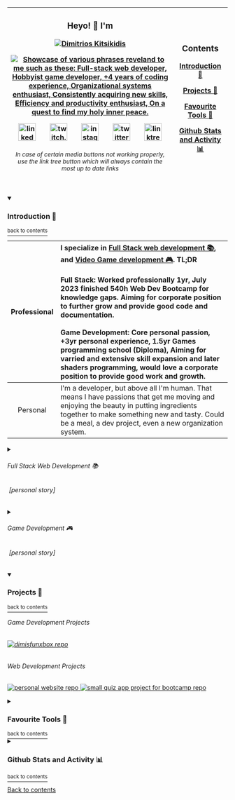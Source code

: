 | <h3 align="center">Heyo! :wave: I'm</h3><p align="center"><a href="https://github.com/dimitriosxmi"><img src="https://readme-typing-svg.demolab.com?font=Fira+Code&size=28&duration=0.1&pause=60000&color=E66780&center=true&vCenter=true&repeat=false&width=600&height=30&lines=Dimitrios+Kitsikidis" alt="Dimitrios Kitsikidis" /></p><p align="center"><!--Font Size: 20, Duration: 4500, Pause 1000, Width X Height: 600 X 25, Horizontally Centered: true, Vertically Centered: true Full-stack web developer, Hobbyist game developer, +4 years of coding experience, Organizational systems enthusiast, Consistently acquiring new skills, Efficiency and productivity enthusiast, On a quest to find my holy inner peace.--><img src="https://readme-typing-svg.demolab.com?font=Fira+Code&size=20&duration=4500&pause=1000&color=E66780&center=true&vCenter=true&width=600&height=25&lines=Full-stack+web+developer;Hobbyist+game+developer;%2B4+years+of+coding+experience;Organizational+systems+enthusiast;Consistently+acquiring+new+skills;Efficiency+and+productivity+enthusiast;On+a+quest+to+find+my+holy+inner+peace." alt="Showcase of various phrases reveland to me such as these: Full-stack web developer, Hobbyist game developer, +4 years of coding experience, Organizational systems enthusiast, Consistently acquiring new skills, Efficiency and productivity enthusiast, On a quest to find my holy inner peace." /></p><p align="center"><a href="https://www.linkedin.com/in/dimitrios-kitsikidis-450832182/"><img alt="linked in logo" src="https://user-images.githubusercontent.com/31593501/236114973-a6002e92-f115-4b33-8091-1c6a250aeb0e.svg" height="40px" padding-left="10px"/></a>&emsp;&emsp;<a href="https://www.twitch.tv/dimitriosxmi"><img alt="twitch.tv logo" src="https://user-images.githubusercontent.com/31593501/236114976-ae36af1b-5ed0-4e0e-888c-fae39d9c7087.svg" height="40px"/></a>&emsp;&emsp;<a href="https://www.instagram.com/dimitriosxmi/"><img alt="instagram logo" src="https://user-images.githubusercontent.com/31593501/236114971-0d3fc75d-b0ac-4339-9b41-7bbbac0bc5a6.svg" height="40px"/></a>&emsp;&emsp;<a href="https://twitter.com/dimitriosxmi"><img alt="twitter logo" src="https://user-images.githubusercontent.com/31593501/236114970-9f722634-96fc-422e-90d5-c27bb4ef10bd.svg" height="40px"/></a>&emsp;&emsp;<a href="https://linktr.ee/dimitriosxmi"><img alt="linktree logo" src="https://user-images.githubusercontent.com/31593501/236114974-28336211-49ae-4f8b-a129-d1f54eadeca5.svg" height="40px"/></a></p><sup><h6 align="center">In case of certain media buttons not working properly, use the link tree button which will always contain the most up to date links</h6></sup> | <h3>Contents</h3><p><a href="#------introduction-----">Introduction 👋</a></p><p><a href="#------projects-----">Projects 🍰</a></p><p><a href="#------favourite-tools-----">Favourite Tools 🔧</a></p><p><a href="#------github-stats-and-activity-----">Github Stats and Activity 📊</a></p> |
| :---: | :---: |

<!--<h2 align="center">
  Heyo! :wave: I'm
</h2>

<p align="center">
  <a href="https://github.com/dimitriosxmi"><img src="https://readme-typing-svg.demolab.com?font=Fira+Code&size=28&duration=0.1&pause=60000&color=E66780&center=true&vCenter=true&repeat=false&width=1000&height=30&lines=Dimitrios+Kitsikidis" alt="Dimitrios Kitsikidis" />
</p>

<p align="center">-->
  <!--Font Size: 20, Duration: 4500, Pause 1000, Width X Height: 1000 X 25, Horizontally Centered: true, Vertically Centered: true
  Full-stack web developer, Hobbyist game developer, +4 years of coding experience, Organizational systems enthusiast,
  Consistently acquiring new skills, Efficiency and productivity enthusiast, On a quest to find my holy inner peace.-->
  
  <!--<img src="https://readme-typing-svg.demolab.com?font=Fira+Code&size=20&duration=4500&pause=1000&color=E66780&center=true&vCenter=true&width=1000&height=25&lines=Full-stack+web+developer;Hobbyist+game+developer;%2B4+years+of+coding+experience;Organizational+systems+enthusiast;Consistently+acquiring+new+skills;Efficiency+and+productivity+enthusiast;On+a+quest+to+find+my+holy+inner+peace." alt="Showcase of various phrases reveland to me such as these: Full-stack web developer, Hobbyist game developer, +4 years of coding experience, Organizational systems enthusiast, Consistently acquiring new skills, Efficiency and productivity enthusiast, On a quest to find my holy inner peace." />
</p>

<p align="center">
  <a href="https://www.linkedin.com/in/dimitrios-kitsikidis-450832182/">
    <img alt="linked in logo" src="https://user-images.githubusercontent.com/31593501/236114973-a6002e92-f115-4b33-8091-1c6a250aeb0e.svg" height="40px" padding-left="10px"/>
  </a>
  &emsp;&emsp;
  <a href="https://www.twitch.tv/dimitrios_xmi">
    <img alt="twitch.tv logo" src="https://user-images.githubusercontent.com/31593501/236114976-ae36af1b-5ed0-4e0e-888c-fae39d9c7087.svg" height="40px"/>
  </a>
  &emsp;&emsp;
  <a href="https://www.instagram.com/dimitriosxmi/">
    <img alt="instagram logo" src="https://user-images.githubusercontent.com/31593501/236114971-0d3fc75d-b0ac-4339-9b41-7bbbac0bc5a6.svg" height="40px"/>
  </a>
  &emsp;&emsp;
  <a href="https://twitter.com/dimitriosxmi">
    <img alt="twitter logo" src="https://user-images.githubusercontent.com/31593501/236114970-9f722634-96fc-422e-90d5-c27bb4ef10bd.svg" height="40px"/>
  </a>
  &emsp;&emsp;
  <a href="https://linktr.ee/dimitriosxmi">
    <img alt="linktree logo" src="https://user-images.githubusercontent.com/31593501/236114974-28336211-49ae-4f8b-a129-d1f54eadeca5.svg" height="40px"/>
  </a>
</p>
<h6 align="center">
  In case of certain media buttons not working properly, use the link tree button which will always contain the most up to date links
</h6>

### Contents:
  - [Introduction 👋](#introduction--back-to-contents)
  - [Projects 🍰](#projects-)
  - [Favourite Tools 🔧](#favourite-tools--back-to-contents)
  - [Github Stats and Activity 📊](#github-stats-and-activity--back-to-contents)-->
  
<details open>
  <summary>
    <h3>
      Introduction 👋
    </h3>
    <a href="#contents">
      <sup>
        back to contents
      </sup>
    </a>
  </summary>
  
  | Professional | I specialize in [Full Stack web development 📚](#--------full-stack-web-development-------), and [Video Game development 🎮](#--------game-development-------). TL;DR <br/><br/>Full Stack: Worked professionally 1yr, July 2023 finished 540h Web Dev Bootcamp for knowledge gaps. Aiming for corporate position to further grow and provide good code and documentation.<br/><br/>Game Development: Core personal passion, +3yr personal experience, 1.5yr Games programming school (Diploma), Aiming for varried and extensive skill expansion and later shaders programming, would love a corporate position to provide good work and growth. |
  | :---: | :--- |
  | Personal | I'm a developer, but above all I'm human. That means I have passions that get me moving and enjoying the beauty in putting ingredients together to make something  new and tasty. Could be a meal, a dev project, even a new organization system. |

  <details>
    <summary>
      <h6>
        Full Stack Web Development 📚
      </h6>
      <h6>
        &nbsp;[personal story]
      </h6>
    </summary>
    <p>
      Even tho I've grown up being primarily interested in playing and developing video games, I've come to realise along my path through <a href="#--------game-development-------">game development</a>, that I am actually deeply enjoying all sorts of sub niches when it comes to any sort of software development, whether that's Game-, Web-, App-, Software-, or any other type of development in the niche.
    </p>
    <p>
      In January/ February 2022 while job hunting for an income on the side while I'm focusing on game development during my free time, I've stumbled upon a Job offer as entry level Full Stack developer thanks to a friend.
    </p>
    <p>
      I liked the idea of getting a corporate job in tech to get the insights of how things are functioning on the corporate internal level of the tech industry and decided to take that offer.
    </p>
    <p>
      The work was really nice, I focused most of my work time and free time on getting a lot of knowledge and skills build up through the codebases I was working with there, and using documentations and video courses on platforms like Udemy. I learned a lot about Angular, RxJS, Google Firebase, Git, Jira & Confluence and few other tools during my work there.
    </p>
    <p>
      I was officially employed from March 2022 until  February 2023, My contract wasn't extended after the initial 1yr contract due to a new company buying the one I had a contract with, and laying off over 80% of the office staff.
    </p>
    <p>
      Fast Forward on April 2023 I applied and started attending a Bootcamp to cover all the knowledge gaps that got built up during my experience at work, and to additionally add more tools in my toolbelt, to name a few React, MongoDB, Javascript, Figma, and lots more, as well as to refine and keep up-to-date all my knowledge on database transactions and data transformations.
    </p>
    <p>
      I am currently look forward to get a corporate job as a full stack developer after the bootcamp is over, prefferably remotely (at least 3 days a week) because even the "dress up for work", "travel to work", "travel back home", "undress from work clothing", "get off the workplace mindset" is all SOOO Absorbing of most importantly time and mental-/emotional energy.
    </p>
    <p>
      It's been a pleasre and I've had a lot of fun working as a Full Stack web developer, and I would definitely enjoy wrapping my mind around that job again!
    </p>
  </details>
  <details>
    <summary>
      <h6>
        Game Development 🎮
      </h6>
      <h6>
        &nbsp;[personal story]
      </h6>
    </summary>
    <p>
      I grew up with video games from the age of 3-4 and have always been most fascinated by the beautiful experience a video game can deliver.
    </p>
    <p>
      At the age of 16 I decided I want make video games, so I started learning Java from some random books found in the city (Fellbach) library.
    </p>
    <p>
      At the age of 18 I applied and attended for 3 semesters (until I got a diploma) on a games programming school in Stuttgart, when I finished I applied to all the studios found in the region but I didn't manage to get a job offer.
    </p>
    <p>
      I got highly discouraged, passively depressed, and began questioning my career choices..
    </p>
    <p>
      So I started spending time online getting educated about other topics such as marketing, social media algorithms, stock market, trading, investing, dropshipping and other topics alike.
    </p>
    <p>
      The date is October 2021, one and a half years have passed and I've come to the realization none of those new topics filled my needs.
    </p>
    <p>
      I decided to get my hands back to game development and even tho super rusty on everything it felt right like home.
    </p>
    <p>
      That was the perhaps the second best choice of my life. I was actively practicing it on the daily until through a friend of mine I got a job offer as a <a href="#--------full-stack-web-development-------">Full Stack web developer</a> that's where I've got sluggish on game development for roughly 8 to 10 months.
    </p>
    <p>
    Eventually in late 2022 I got fed up of my sluggishness and began investing more attention during my free time on the subject. Since then I've been actively practicing and learning game development on a weekly basis roughly 10 to 30 hours a week. I am to eventually get one of 2 things going.
    </p>
    <ol>
      <li>
        Get a comporate job I feel good and happy with on the programming role in a video game company.
      </li>
      or
      <li>
        Make, market, and sell my own video game projects and establish a video game company. 
      </li>
    </ol>
  </details>
</details>

<!--<details open>
  <summary>
    <h3>
      Recent ongoings: 
    </h3>
    <a href="#contents">
      <sup>
        back to contents
      </sup>
    </a>
  </summary>
  <p>
    Practising Skills:
  </p>
  <p>
    Working on Projects:
  </p>
  <p>
    Plans for 2023:
    <ul>
      <li>
        Sample listing.
      </li>
      <li>
        Sample listing.
      </li>
      <li>
        Sample listing.
      </li>
    </ul>
  </p>
  </details>-->

<details open>
  <summary>
    <h3>
      Projects 🍰
    </h3>
    <a href="#contents">
      <sup>
        back to contents
      </sup>
    </a>
  </summary>
  <h6>Game Development Projects<h6>
  <p align="left">
    <a href="https://github.com/dimitriosxmi/DimisFunbox">
      <img src="https://github-readme-stats.vercel.app/api/pin/?username=dimitriosxmi&repo=DimisFunbox&theme=react&bg_color=1F222E&title_color=F85D7F&hide_border=true&icon_color=F8D866&show_icons=false&cache_seconds=15000" alt="dimisfunxbox repo"/>
    </a>
  </p>
  <h6>Web Development Projects</h6>
  <p align="left">
    <a href="https://github.com/dimitriosxmi/personal-website">
      <img src="https://github-readme-stats.vercel.app/api/pin/?username=dimitriosxmi&repo=personal-website&theme=react&bg_color=1F222E&title_color=F85D7F&hide_border=true&icon_color=F8D866&show_icons=false&cache_seconds=15000" alt="personal website repo"/>
    </a>
    <a href="https://github.com/dimitriosxmi/Recap-Project-I-Quiz-App-Layout">
      <img src="https://github-readme-stats.vercel.app/api/pin/?username=dimitriosxmi&repo=Recap-Project-I-Quiz-App-Layout&theme=react&bg_color=1F222E&title_color=F85D7F&hide_border=true&icon_color=F8D866&show_icons=false&cache_seconds=15000" alt="small quiz app project for bootcamp repo"/>
    </a>
  </p>
</details>

<details>
  <summary>
    <h3>
      Favourite Tools 🔧
    </h3>
    <a href="#contents">
      <sup>
        back to contents
      </sup>
    </a>
  </summary>
  <h6>
    Development Tools
  </h6>
    <a alt="link to unity official website" href="https://unity.com/">
      <img alt="unity logo" src="https://user-images.githubusercontent.com/31593501/236988943-aa80b079-befa-4067-8b29-0d0def3ac0f1.svg" height="30px"/>
    </a>
    &ensp;
    <a alt="link to visual studio official website" href="https://visualstudio.microsoft.com/">
      <img alt="visual studio logo" src="https://user-images.githubusercontent.com/31593501/236865490-cfe35095-5656-4fe3-8442-94ea633ffa27.svg" height="30px"/>
    </a>
    &ensp;
    <a alt="link to visual studio code official website" href="https://code.visualstudio.com/">
      <img alt="visual studio code logo" src="https://user-images.githubusercontent.com/31593501/236865486-9b1c48f8-f47a-4ced-b49c-4c853a9262f1.svg" height="30px"/>
    </a>
    &ensp;
    <a alt="link to git official website" href="https://git-scm.com/">
      <img alt="git logo" src="https://user-images.githubusercontent.com/31593501/236865488-017cb074-0ec7-4a01-a7f2-9405060bb35f.svg" height="30px"/>
    </a>
    &ensp;
    <a alt="link to github official website" href="https://github.com/">
      <img alt="github logo" src="https://user-images.githubusercontent.com/31593501/236865482-490678a1-1e03-4cb2-9061-d87d20ee1472.svg" height="30px"/>
    </a>
    &ensp;
    <a alt="link to angular official website" href="https://angular.io/">
      <img alt="angular logo" src="https://user-images.githubusercontent.com/31593501/236865481-105070f2-2fff-4807-9f56-86e6a2cf4299.svg" height="30px"/>
    </a>
    &ensp;
    <a alt="link to firebase official website" href="https://firebase.google.com/">
      <img alt="firebase logo" src="https://user-images.githubusercontent.com/31593501/236865476-7ae9fcc2-f64e-4999-9ea8-96c74e23d228.svg" height="30px"/>
    </a>
    &ensp;
    <a alt="link to reactivex official website" href="https://reactivex.io/">
      <img alt="reactivex logo" src="https://user-images.githubusercontent.com/31593501/236865519-e996c643-825b-4c7e-9fff-634dc45c359b.svg" height="30px"/>
    </a>
    &ensp;
    <a alt="link to react official website" href="https://react.dev/">
      <img alt="react logo" src="https://user-images.githubusercontent.com/31593501/236865512-9e4d0df1-beb1-445f-b1aa-2c444f5a746d.svg" height="30px"/>
    </a>
    &ensp;
    <a alt="link to nodejs official website" href="https://nodejs.org/en">
      <img alt="nodejs logo" src="https://user-images.githubusercontent.com/31593501/236865504-f86ebe10-0a8b-45c7-9ef4-5b0af9bf3aaa.svg" height="30px"/>
    </a>
    &ensp;
    <a alt="link to plastic scm official website" href="https://www.plasticscm.com/">
      <img alt="plastic scm logo" src="https://user-images.githubusercontent.com/31593501/236865516-74bdcd55-0f81-4322-932d-8e013dd425eb.svg" height="30px"/>
    </a>
    &ensp;
    <a alt="link to firefox browser official website" href="https://www.mozilla.org/en-US/">
      <img alt="firefox browser logo" src="https://user-images.githubusercontent.com/31593501/236865495-b242549f-f822-4923-aadd-bcd9579a9602.svg" height="30px"/>
    </a>
    &ensp;
    <a alt="link to google chrome browser official website" href="https://www.google.com/chrome/">
      <img alt="google chrome browser logo" src="https://user-images.githubusercontent.com/31593501/236865494-c8f3d57a-ffcb-4319-8be0-c5434c5b73e7.svg" height="30px"/>
    </a>
    &ensp;
    <a alt="link to google.com official website" href="https://www.google.com/">
      <img alt="google logo" src="https://user-images.githubusercontent.com/31593501/236865497-2afa3780-7b06-45bc-bdb4-1a7d00820eb2.svg" height="30px"/>
    </a>
  </p>
  <h6>
    Programming Languages
  </h6>
  <p>
    <a alt="link to a tour of the c# language" href="https://learn.microsoft.com/en-us/dotnet/csharp/tour-of-csharp/">
      <img alt="csharp logo" src="https://user-images.githubusercontent.com/31593501/236865521-f116c51f-871a-4c51-9263-de046f0599c6.svg" height="30px"/>
    </a>
    &ensp;
    <a alt="link to typescript official website" href="https://www.typescriptlang.org/">
      <img alt="typescript logo" src="https://user-images.githubusercontent.com/31593501/236865502-27f8fbac-baaf-4393-9fbe-c4d148a0b5f4.svg" height="30px"/>
    </a>
    &ensp;
    <a alt="link to javascript official website" href="https://learn.microsoft.com/en-us/dotnet/csharp/tour-of-csharp/">
      <img alt="javascript logo" src="https://user-images.githubusercontent.com/31593501/236865514-ebdcff5c-eb46-4365-9a98-0d05614bc8e5.svg" height="30px"/>
    </a>
    &ensp;
    <a alt="link to css3 official website" href="https://developer.mozilla.org/en-US/docs/Web/CSS">
      <img alt="css3 logo" src="https://user-images.githubusercontent.com/31593501/236865508-c09b3628-daec-486d-b1fb-8920a4a50e92.svg" height="30px"/>
    </a>
    &ensp;
    <a alt="link to html official website" href="https://html.com/">
      <img alt="html logo" src="https://user-images.githubusercontent.com/31593501/236865510-482c6a02-a497-41fe-995f-9403fef7b3bd.svg" height="30px"/>
    </a>
  </p>
  <h6>
    Other Tools
  </h6>
  <a alt="link to notion official website" href="https://www.notion.so/">
    <img alt="notion logo" src="https://user-images.githubusercontent.com/31593501/236876546-93a7f37c-f2aa-4193-850e-9be913ffde6f.svg" height="30px"/>
  </a>
  &ensp;
  <a alt="link to xmind official website" href="https://xmind.app/">
    <img alt="xmind logo" src="https://user-images.githubusercontent.com/31593501/236876540-e4c1e3b2-aa91-409e-8c7e-4006774ed2df.svg" height="30px"/>
  </a>
  &ensp;
  <a alt="link to toggl track official website" href="https://toggl.com/track/">
    <img alt="toggl track logo" src="https://user-images.githubusercontent.com/31593501/236876545-29bee4da-1c85-46dc-961f-102ad9142fc7.svg" height="30px"/>
  </a>
  &ensp;
  <a alt="link to trello official website" href="https://trello.com/">
    <img alt="trello logo" src="https://user-images.githubusercontent.com/31593501/236876549-33abb3e3-1e52-461c-9544-fff74410843e.svg" height="30px"/>
  </a>
  &ensp;
  <a alt="link to aseprite official website" href="https://www.aseprite.org/">
    <img alt="aseprite logo" src="https://user-images.githubusercontent.com/31593501/236876552-722d320e-6fbb-4a5c-9fc8-6638d0467590.svg" height="30px"/>
  </a>
  &ensp;
  <a alt="link to marmoset hexels 3 official website" href="https://marmoset.co/hexels/">
    <img alt="marmoset hexels 3 logo" src="https://user-images.githubusercontent.com/31593501/236881854-b18f4da2-a3f5-4389-ade5-f3e69f49a21b.png" height="30px"/>
  </a>
  &ensp;
  <a alt="link to spritemancer official website" href="https://spritemancer.com/">
    <img alt="spritemancer logo" src="https://user-images.githubusercontent.com/31593501/236881561-91c73ef0-9aee-4e50-b80e-9e864d1541c8.png" height="30px"/>
  </a>
  <p>
  </p>

</details>
    
<details closed>
  <summary>
    <h3>
      Github Stats and Activity 📊
    </h3>
    <a href="#contents">
      <sup>
        back to contents
      </sup>
    </a>
  </summary>

| <h6>Streaks</h6><p><img title="🔥 Get streak stats for your profile at git.io/streak-stats" alt="Dimitrios streak" src="https://streak-stats.demolab.com/?user=dimitriosxmi&theme=monokai-metallian&hide_border=true"/></p> | <h6>Stats</h6><p><img align="center" alt="Dimitrios Github Stats" src="https://github-readme-stats.vercel.app/api/?username=dimitriosxmi&show_icons=true&include_all_commits=true&count_private=true&theme=react&hide_border=true&bg_color=1F222E&title_color=F85D7F&icon_color=F8D866"/></p> |
| :---: | :---: |

| <h6>Recent Github Contributions Activity</h6><p><img alt="Dimitrios Activity Graph" src="https://github-readme-activity-graph.cyclic.app/graph/?username=dimitriosxmi&bg_color=1F222E&color=F8D866&line=F85D7F&point=FFFFFF&hide_border=true" /></p> |
| :---: |

<!--<h6>Streaks</h6>

  <p>
      <img title="🔥 Get streak stats for your profile at git.io/streak-stats" alt="Dimitrios streak" src="https://streak-stats.demolab.com/?user=dimitriosxmi&theme=monokai-metallian&hide_border=true"/>
  </p>-->
  
<!--<h6>Stats</h6>

<p>
  <img align="center" alt="Dimitrios Github Stats" src="https://github-readme-stats.vercel.app/api/?username=dimitriosxmi&show_icons=true&include_all_commits=true&count_private=true&theme=react&hide_border=true&bg_color=1F222E&title_color=F85D7F&icon_color=F8D866"/>
  <img align="center" alt="Dimitrios Top Languages" src="https://github-readme-stats.vercel.app/api/top-langs/?username=dimitriosxmi&langs_count=8&layout=compact&hide_progress=true&theme=react&hide_border=true&bg_color=1F222E&title_color=F85D7F&icon_color=F8D866&hide=Jupyter%20Notebook,Roff" height="160px"/>
</p>-->

  <!--<p><sup>Note:</b> Most Used languages is only a metric of the languages my public code consists of and doesn't reflect experience or skill level, e.g. shaderlab is a language I've never worked with, but it is still consisted in my public code due to uploaded unity projects.</sup></p>-->

<!--<h6>Recent Github Contributions Activity</h6>

<p>
  <img alt="Dimitrios Activity Graph" src="https://github-readme-activity-graph.cyclic.app/graph/?username=dimitriosxmi&bg_color=1F222E&color=F8D866&line=F85D7F&point=FFFFFF&hide_border=true" />
</p>-->

<h6>Most Recent Activity</h6>

<!--START_SECTION:activity-->
1. 🎉 Merged PR [#1](https://github.com/dimitriosxmi/Blocka-Puncha/pull/1) in [dimitriosxmi/Blocka-Puncha](https://github.com/dimitriosxmi/Blocka-Puncha)
2. 💪 Opened PR [#1](https://github.com/dimitriosxmi/Blocka-Puncha/pull/1) in [dimitriosxmi/Blocka-Puncha](https://github.com/dimitriosxmi/Blocka-Puncha)
3. 🗣 Commented on [#2](https://github.com/LukasWeckner/rickAndMortyApp/issues/2) in [LukasWeckner/rickAndMortyApp](https://github.com/LukasWeckner/rickAndMortyApp)
4. 💪 Opened PR [#1](https://github.com/dimitriosxmi/recap-project-3_rick-and-morty-app/pull/1) in [dimitriosxmi/recap-project-3_rick-and-morty-app](https://github.com/dimitriosxmi/recap-project-3_rick-and-morty-app)
5. 🗣 Commented on [#2](https://github.com/Katemuya/Recap-Project-2-Quiz-App/issues/2) in [Katemuya/Recap-Project-2-Quiz-App](https://github.com/Katemuya/Recap-Project-2-Quiz-App)
<!--END_SECTION:activity-->
</details>

<a href="#contents">Back to contents</a>
